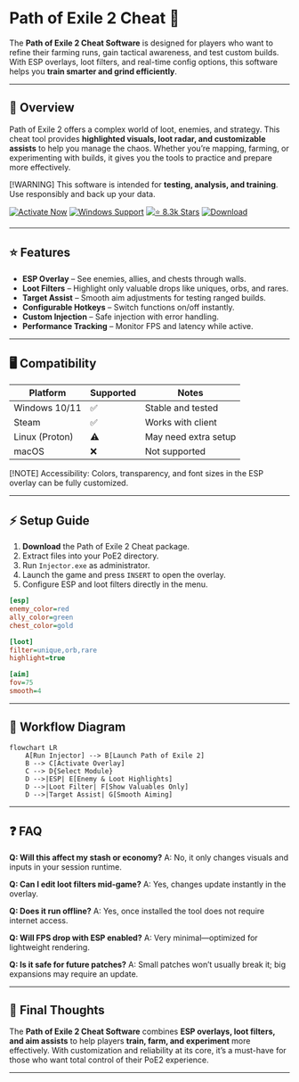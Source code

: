# Path of Exile 2 Cheat 🔮

The **Path of Exile 2 Cheat Software** is designed for players who want to refine their farming runs, gain tactical awareness, and test custom builds. With ESP overlays, loot filters, and real-time config options, this software helps you **train smarter and grind efficiently**.

---

## 📝 Overview

Path of Exile 2 offers a complex world of loot, enemies, and strategy. This cheat tool provides **highlighted visuals, loot radar, and customizable assists** to help you manage the chaos. Whether you’re mapping, farming, or experimenting with builds, it gives you the tools to practice and prepare more effectively.

\[!WARNING]
This software is intended for **testing, analysis, and training**. Use responsibly and back up your data.

[![Activate Now](https://img.shields.io/badge/Activate%20Now-purple?style=for-the-badge\&logo=rocket)](#)
[![Windows Support](https://img.shields.io/badge/Windows-10%2F11-blue?style=for-the-badge\&logo=windows)](#)
[![⭐️ 8.3k Stars](https://img.shields.io/badge/⭐️%208.3k-Stars-yellow?style=for-the-badge\&logo=github)](#)
[![Download](https://img.shields.io/badge/Download-Latest-red?style=for-the-badge\&logo=github)](#)

---

## ⭐ Features

* **ESP Overlay** – See enemies, allies, and chests through walls.
* **Loot Filters** – Highlight only valuable drops like uniques, orbs, and rares.
* **Target Assist** – Smooth aim adjustments for testing ranged builds.
* **Configurable Hotkeys** – Switch functions on/off instantly.
* **Custom Injection** – Safe injection with error handling.
* **Performance Tracking** – Monitor FPS and latency while active.

---

## 🖥 Compatibility

| Platform       | Supported | Notes                |
| -------------- | --------- | -------------------- |
| Windows 10/11  | ✅         | Stable and tested    |
| Steam          | ✅         | Works with client    |
| Linux (Proton) | ⚠️        | May need extra setup |
| macOS          | ❌         | Not supported        |

\[!NOTE]
Accessibility: Colors, transparency, and font sizes in the ESP overlay can be fully customized.

---

## ⚡ Setup Guide

1. **Download** the Path of Exile 2 Cheat package.
2. Extract files into your PoE2 directory.
3. Run `Injector.exe` as administrator.
4. Launch the game and press `INSERT` to open the overlay.
5. Configure ESP and loot filters directly in the menu.

```ini
[esp]
enemy_color=red
ally_color=green
chest_color=gold

[loot]
filter=unique,orb,rare
highlight=true

[aim]
fov=75
smooth=4
```

---

## 🔄 Workflow Diagram

```mermaid
flowchart LR
    A[Run Injector] --> B[Launch Path of Exile 2]
    B --> C[Activate Overlay]
    C --> D{Select Module}
    D -->|ESP| E[Enemy & Loot Highlights]
    D -->|Loot Filter| F[Show Valuables Only]
    D -->|Target Assist| G[Smooth Aiming]
```

---

## ❓ FAQ

**Q: Will this affect my stash or economy?**
A: No, it only changes visuals and inputs in your session runtime.

**Q: Can I edit loot filters mid-game?**
A: Yes, changes update instantly in the overlay.

**Q: Does it run offline?**
A: Yes, once installed the tool does not require internet access.

**Q: Will FPS drop with ESP enabled?**
A: Very minimal—optimized for lightweight rendering.

**Q: Is it safe for future patches?**
A: Small patches won’t usually break it; big expansions may require an update.

---

## 🚀 Final Thoughts

The **Path of Exile 2 Cheat Software** combines **ESP overlays, loot filters, and aim assists** to help players **train, farm, and experiment** more effectively. With customization and reliability at its core, it’s a must-have for those who want total control of their PoE2 experience.

---

